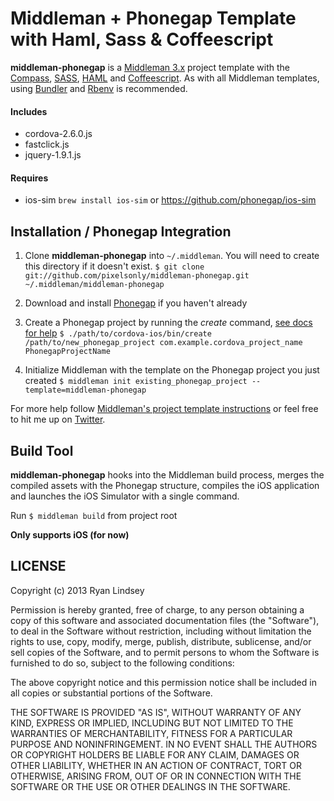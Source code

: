 Middleman + Phonegap Template with Haml, Sass & Coffeescript
============================================================

**middleman-phonegap** is a [Middleman 3.x](http://middlemanapp.com/) project template with the [Compass](http://compass-style.org), [SASS](http://sass-lang.com/), [HAML](http://haml-lang.com/) and [Coffeescript](http://coffeescript.org). As with all Middleman templates, using [Bundler](http://gembundler.com/) and [Rbenv](https://github.com/sstephenson/rbenv/) is recommended.

#### Includes ####
* cordova-2.6.0.js
* fastclick.js
* jquery-1.9.1.js


#### Requires ####
* ios-sim
  `brew install ios-sim`
  or https://github.com/phonegap/ios-sim

## Installation / Phonegap Integration ##
 
1. Clone **middleman-phonegap** into `~/.middleman`. You will need to create this directory if it doesn't exist.
   `$ git clone git://github.com/pixelsonly/middleman-phonegap.git ~/.middleman/middleman-phonegap`
   
2. Download and install [Phonegap](http://phonegap.com/download/) if you haven't already

3. Create a Phonegap project by running the *create* command, [see docs for help](http://docs.phonegap.com/en/2.3.0/guide_command-line_index.md.html#Command-Line%20Usage_ios)
   `$ ./path/to/cordova-ios/bin/create /path/to/new_phonegap_project com.example.cordova_project_name PhonegapProjectName`

4. Initialize Middleman with the template on the Phonegap project you just created
   `$ middleman init existing_phonegap_project --template=middleman-phonegap`


For more help follow [Middleman's project template instructions](http://middlemanapp.com/getting-started/welcome/) or feel free to hit me up on [Twitter](http://twitter.com/pixelsonly).

## Build Tool ##
**middleman-phonegap** hooks into the Middleman build process, merges the compiled assets with the Phonegap structure, compiles the iOS application and launches the iOS Simulator with a single command.
 
 Run `$ middleman build` from project root

**Only supports iOS (for now)**


## LICENSE ##

Copyright (c) 2013 Ryan Lindsey

Permission is hereby granted, free of charge, to any person obtaining
a copy of this software and associated documentation files (the
"Software"), to deal in the Software without restriction, including
without limitation the rights to use, copy, modify, merge, publish,
distribute, sublicense, and/or sell copies of the Software, and to
permit persons to whom the Software is furnished to do so, subject to
the following conditions:

The above copyright notice and this permission notice shall be
included in all copies or substantial portions of the Software.

THE SOFTWARE IS PROVIDED "AS IS", WITHOUT WARRANTY OF ANY KIND,
EXPRESS OR IMPLIED, INCLUDING BUT NOT LIMITED TO THE WARRANTIES OF
MERCHANTABILITY, FITNESS FOR A PARTICULAR PURPOSE AND
NONINFRINGEMENT. IN NO EVENT SHALL THE AUTHORS OR COPYRIGHT HOLDERS BE
LIABLE FOR ANY CLAIM, DAMAGES OR OTHER LIABILITY, WHETHER IN AN ACTION
OF CONTRACT, TORT OR OTHERWISE, ARISING FROM, OUT OF OR IN CONNECTION
WITH THE SOFTWARE OR THE USE OR OTHER DEALINGS IN THE SOFTWARE.
